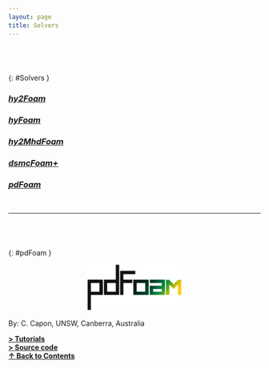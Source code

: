 ```yaml
---
layout: page
title: Solvers
---
```


## &nbsp;
{: #Solvers }
### [_**hy2Foam**_](https://vincentcasseau.github.io/solvers-hy2Foam/)  
### [_**hyFoam**_](https://vincentcasseau.github.io/solvers-hyFoam/)  
### [_**hy2MhdFoam**_](https://vincentcasseau.github.io/solvers-hy2MhdFoam/)
### [_**dsmcFoam+**_](https://vincentcasseau.github.io/solvers-dsmcFoam/)
### [_**pdFoam**_](https://vincentcasseau.github.io/solvers-pdFoam/)

<br>
  
--- 

###### &nbsp;
{: #pdFoam }
<p align="center">
  <img src="/docs/img/logos/pdFoamLogo.png" width="190"/>
</p>

By: C. Capon, UNSW, Canberra, Australia  

[**> Tutorials**](https://vincentcasseau.github.io/tutos-pdfoam/)  
[**> Source code**](https://github.com/vincentcasseau/hyStrath/tree/master/applications/solvers/hybridMethods/pdFoam)  
[**&#x2191; Back to Contents**](#Solvers)
